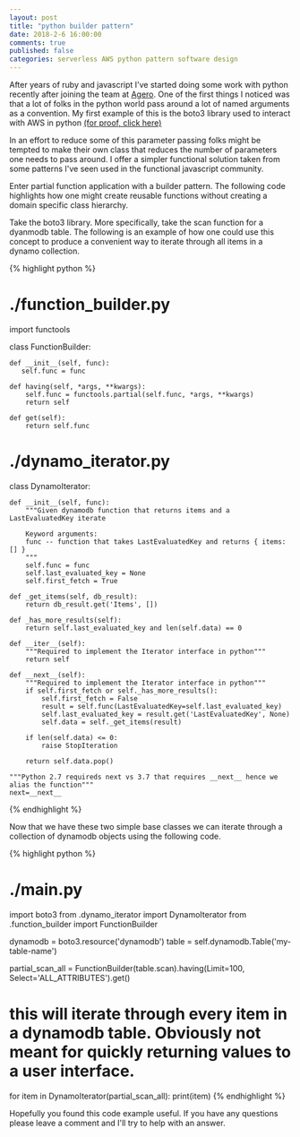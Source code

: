 ```yaml
---
layout: post
title: "python builder pattern"
date: 2018-2-6 16:00:00
comments: true
published: false
categories: serverless AWS python pattern software design
---
```


After years of ruby and javascript I've started doing some work with python recently after joining the team at [Agero](https://www.agero.com/careers).  One of the first things I noticed was that a lot of folks in the python world pass around a lot of named arguments as a convention.  My first example of this is the boto3 library used to interact with AWS in python [(for proof, click here)](https://boto3.amazonaws.com/v1/documentation/api/latest/reference/services/dynamodb.html#DynamoDB.Client.scan)

In an effort to reduce some of this parameter passing folks might be tempted to make their own class that reduces the number of parameters one needs to pass around.  I offer a simpler functional solution taken from some patterns I've seen used in the functional javascript community. 

Enter partial function application with a builder pattern.  The following code highlights how one might create reusable functions without creating a domain specific class hierarchy.

Take the boto3 library.  More specifically, take the scan function for a dyanmodb table.  The following is an example of how one could use this concept to produce a convenient way to iterate through all items in a dynamo collection.

{% highlight python %}
# ./function_builder.py
import functools

class FunctionBuilder:

    def __init__(self, func):
       self.func = func

    def having(self, *args, **kwargs):
        self.func = functools.partial(self.func, *args, **kwargs)
        return self

    def get(self):
        return self.func

# ./dynamo_iterator.py
class DynamoIterator:
    
    def __init__(self, func):
        """Given dynamodb function that returns items and a LastEvaluatedKey iterate
    
        Keyword arguments:
        func -- function that takes LastEvaluatedKey and returns { items:  [] }
        """
        self.func = func
        self.last_evaluated_key = None
        self.first_fetch = True

    def _get_items(self, db_result):
        return db_result.get('Items', [])

    def _has_more_results(self):
        return self.last_evaluated_key and len(self.data) == 0

    def __iter__(self):
        """Required to implement the Iterator interface in python"""
        return self

    def __next__(self):
        """Required to implement the Iterator interface in python"""
        if self.first_fetch or self._has_more_results():
            self.first_fetch = False
            result = self.func(LastEvaluatedKey=self.last_evaluated_key)
            self.last_evaluated_key = result.get('LastEvaluatedKey', None)
            self.data = self._get_items(result)

        if len(self.data) <= 0:
            raise StopIteration

        return self.data.pop()

    """Python 2.7 requireds next vs 3.7 that requires __next__ hence we alias the function"""
    next=__next__
{% endhighlight %}

Now that we have these two simple base classes we can iterate through a collection of dynamodb objects using the following code.

{% highlight python %}
# ./main.py
import boto3
from .dynamo_iterator import DynamoIterator
from .function_builder import FunctionBuilder

dynamodb = boto3.resource('dynamodb')
table = self.dynamodb.Table('my-table-name')

partial_scan_all = FunctionBuilder(table.scan).having(Limit=100, Select='ALL_ATTRIBUTES').get() 

# this will iterate through every item in a dynamodb table.  Obviously not meant for quickly returning values to a user interface.
for item in DynamoIterator(partial_scan_all):
    print(item)
{% endhighlight %}

Hopefully you found this code example useful. If you have any questions please leave a comment and I'll try to help with an answer.

